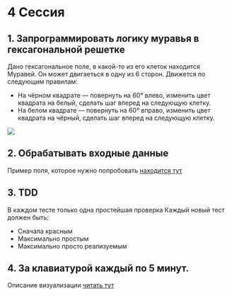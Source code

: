 # 4 Сессия

## 1. Запрограммировать логику муравья в гексагональной решетке

Дано гексагональное поле, в какой-то из его клеток находится Муравей. Он может двигаеться в одну из 6 сторон. Движется по следующим правилам:
- На чёрном квадрате — повернуть на 60° влево, изменить цвет квадрата на белый, сделать шаг вперед на следующую клетку.
- На белом квадрате — повернуть на 60° вправо, изменить цвет квадрата на чёрный, сделать шаг вперед на следующую клетку.

![](/assets/hex.png])

## 2. Обрабатывать входные данные

Пример поля, которое нужно попробовать [находится тут](/visualization/init-cases.md)

## 3. TDD

В каждом тесте только одна простейшая проверка
Каждый новый тест должен быть:
- Cначала красным
- Максимально простым
- Максимально просто реализуемым

## 4. За клавиатурой каждый по 5 минут. 





Описание визуализации [читать тут](/visualization/readme.md)